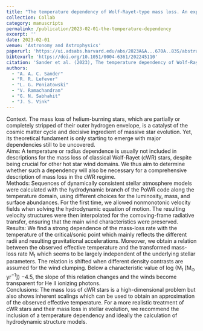 ```yaml
---
title: "The temperature dependency of Wolf-Rayet-type mass loss. An exploratory study for winds launched by the hot iron bump"
collection: Collab
category: manuscripts
permalink: /publication/2023-02-01-the-temperature-dependency
excerpt: ''
date: 2023-02-01
venue: 'Astronomy and Astrophysics'
paperurl: 'https://ui.adsabs.harvard.edu/abs/2023A&A...670A..83S/abstract'
bibtexurl: 'https://doi.org/10.1051/0004-6361/202245110'
citation: 'Sander et al. (2023), The temperature dependency of Wolf-Rayet-type mass loss. An exploratory study for winds launched by the hot iron bump, Astronomy and Astrophysics'
authors:
  - "A. A. C. Sander"
  - "R. R. Lefever"
  - "L. G. Poniatowski"
  - "V. Ramachandran"
  - "G. N. Sabhahit"
  - "J. S. Vink"
---
```

Context. The mass loss of helium-burning stars, which are partially or completely stripped of their outer hydrogen envelope, is a catalyst of the cosmic matter cycle and decisive ingredient of massive star evolution. Yet, its theoretical fundament is only starting to emerge with major dependencies still to be uncovered. <BR /> Aims: A temperature or radius dependence is usually not included in descriptions for the mass loss of classical Wolf-Rayet (cWR) stars, despite being crucial for other hot star wind domains. We thus aim to determine whether such a dependency will also be necessary for a comprehensive description of mass loss in the cWR regime. <BR /> Methods: Sequences of dynamically consistent stellar atmosphere models were calculated with the hydrodynamic branch of the PoWR code along the temperature domain, using different choices for the luminosity, mass, and surface abundances. For the first time, we allowed nonmonotonic velocity fields when solving the hydrodynamic equation of motion. The resulting velocity structures were then interpolated for the comoving-frame radiative transfer, ensuring that the main wind characteristics were preserved. <BR /> Results: We find a strong dependence of the mass-loss rate with the temperature of the critical/sonic point which mainly reflects the different radii and resulting gravitational accelerations. Moreover, we obtain a relation between the observed effective temperature and the transformed mass-loss rate Ṁ<SUB>t</SUB> which seems to be largely independent of the underlying stellar parameters. The relation is shifted when different density contrasts are assumed for the wind clumping. Below a characteristic value of log (Ṁ<SUB>t</SUB> [M<SUB>⊙</SUB> yr<SUP>−1</SUP>]) −4.5, the slope of this relation changes and the winds become transparent for He II ionizing photons. <BR /> Conclusions: The mass loss of cWR stars is a high-dimensional problem but also shows inherent scalings which can be used to obtain an approximation of the observed effective temperature. For a more realistic treatment of cWR stars and their mass loss in stellar evolution, we recommend the inclusion of a temperature dependency and ideally the calculation of hydrodynamic structure models.
